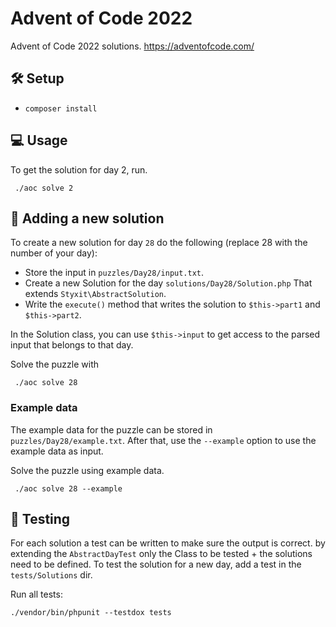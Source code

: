 # Advent of Code 2022
Advent of Code 2022 solutions. https://adventofcode.com/

## 🛠 Setup
- `composer install`

## 💻 Usage
To get the solution for day 2, run.
```
 ./aoc solve 2
```

## 👷 Adding a new solution
To create a new solution for day `28` do the following (replace 28 with the number of your day):
- Store the input in `puzzles/Day28/input.txt`.
- Create a new Solution for the day `solutions/Day28/Solution.php` That extends `Styxit\AbstractSolution`.
- Write the `execute()` method that writes the solution to `$this->part1` and `$this->part2`.

In the Solution class, you can use `$this->input` to get access to the parsed input that belongs to that day.

Solve the puzzle with
```
 ./aoc solve 28
```

### Example data
The example data for the puzzle can be stored in `puzzles/Day28/example.txt`. After that, use the `--example` option to use the example data as input.

Solve the puzzle using example data.
```
 ./aoc solve 28 --example
```

## 🐞 Testing
For each solution a test can be written to make sure the output is correct. by extending the `AbstractDayTest` only the Class to be tested + the solutions need to be defined. To test the solution for a new day, add a test in the `tests/Solutions` dir.

Run all tests: 
```
./vendor/bin/phpunit --testdox tests
```